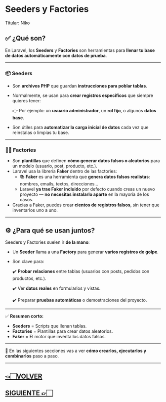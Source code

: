 # Seeders y Factories

Titular: Niko

## ✅ **¿Qué son?**

En Laravel, los **Seeders** y **Factories** son herramientas para **llenar tu base de datos automáticamente con datos de prueba**.

---

### 📦 **Seeders**

- Son **archivos PHP** que guardan **instrucciones para poblar tablas**.
- Normalmente, se usan para **crear registros específicos** que siempre quieres tener:
    
    👉 Por ejemplo: un **usuario administrador**, un **rol fijo**, o algunos **datos base**.
    
- Son útiles para **automatizar la carga inicial de datos** cada vez que reinstalas o limpias tu base.

---

### 🧑‍🌾 **Factories**

- Son **plantillas** que definen **cómo generar datos falsos o aleatorios** para un modelo (usuario, post, producto, etc.).
- Laravel usa la librería **Faker** dentro de las factories:
    - 📚 **Faker** es una herramienta que **genera datos falsos realistas**: nombres, emails, textos, direcciones…
    - Laravel **ya trae Faker incluido** por defecto cuando creas un nuevo proyecto — **no necesitas instalarlo aparte** en la mayoría de los casos.
- Gracias a Faker, puedes crear **cientos de registros falsos**, sin tener que inventarlos uno a uno.

---

## ⚙️ **¿Para qué se usan juntos?**

Seeders y Factories suelen ir **de la mano**:

- Un **Seeder** llama a una **Factory** para generar **varios registros de golpe**.
- Son clave para:
    
    ✔️ **Probar relaciones** entre tablas (usuarios con posts, pedidos con productos, etc.).
    
    ✔️ Ver **datos reales** en formularios y vistas.
    
    ✔️ Preparar **pruebas automáticas** o demostraciones del proyecto.
    

---

✅ **Resumen corto:**

- **Seeders** = Scripts que llenan tablas.
- **Factories** = Plantillas para crear datos aleatorios.
- **Faker** = El motor que inventa los datos falsos.

---

🔗 En las siguientes secciones vas a ver **cómo crearlos, ejecutarlos y combinarlos** paso a paso.

---

## [👈🏻VOLVER](índex%20Laravel%2012.md)

## [SIGUIENTE 👉🏻](Crear%20Seeders%20y%20Factories.md)